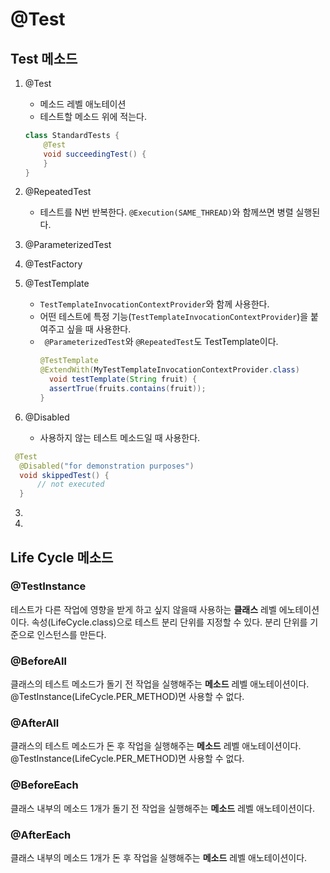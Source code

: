 # @Test
## Test 메소드
1. @Test
    - 메소드 레벨 애노테이션
    - 테스트할 메소드 위에 적는다.
    ~~~java
    class StandardTests {
        @Test
        void succeedingTest() {
        }
    }
    ~~~
2. @RepeatedTest
    - 테스트를 N번 반복한다. `@Execution(SAME_THREAD)`와 함께쓰면 병렬 실행된다.
3. @ParameterizedTest
4. @TestFactory
5. @TestTemplate
    - `TestTemplateInvocationContextProvider`와 함께 사용한다.
    - 어떤 테스트에 특정 기능(`TestTemplateInvocationContextProvider`)을 붙여주고 싶을 때 사용한다.
    - ` @ParameterizedTest`와 `@RepeatedTest`도 TestTemplate이다. 
      ~~~java
      @TestTemplate
      @ExtendWith(MyTestTemplateInvocationContextProvider.class)
        void testTemplate(String fruit) {
        assertTrue(fruits.contains(fruit));
      }
      ~~~
    
6. @Disabled
   - 사용하지 않는 테스트 메소드일 때 사용한다. 
  ~~~java
   @Test
    @Disabled("for demonstration purposes")
    void skippedTest() {
        // not executed
    }
  ~~~
3. 
4. 
## Life Cycle 메소드
### @TestInstance
테스트가 다른 작업에 영향을 받게 하고 싶지 않을때 사용하는 **클래스** 레벨 에노테이션이다. 속성(LifeCycle.class)으로 테스트 분리 단위를 지정할 수 있다. 
분리 단위를 기준으로 인스턴스를 만든다.
### @BeforeAll
클래스의 테스트 메소드가 돌기 전 작업을 실행해주는 **메소드** 레벨 애노테이션이다. @TestInstance(LifeCycle.PER_METHOD)면 사용할 수 없다.
### @AfterAll
클래스의 테스트 메소드가 돈 후 작업을 실행해주는 **메소드** 레벨 애노테이션이다. @TestInstance(LifeCycle.PER_METHOD)면 사용할 수 없다.
### @BeforeEach
클래스 내부의 메소드 1개가 돌기 전 작업을 실행해주는 **메소드** 레벨 애노테이션이다. 
### @AfterEach
클래스 내부의 메소드 1개가 돈 후 작업을 실행해주는 **메소드** 레벨 애노테이션이다. 
